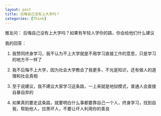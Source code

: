 ```yaml
---
layout: post
title: 后悔自己没有上大学吗？
categories: [Think]
---
```


推友问： 后悔自己没有上大学吗？如果有年轻人学你的路，你会给他们什么建议

我的回答：

1. 我赞同终身学习，我不认为不上大学就是不用学习直接工作的意思，只是学习的地方不一样了

2. 我不后悔不上大学，因为社会大学教会了我更多，不光是知识，还有做人的道理和社会真相

3. 至于说建议，我不建议大家学习这条路，一上来就是地狱模式，普通人会直接自暴自弃的

4. 如果真的要走这条路，就要明白什么事都要靠自己一个人，终身学习，找到自我，帮助他人，拉黑坏人，不要让坏人利用你的善良
